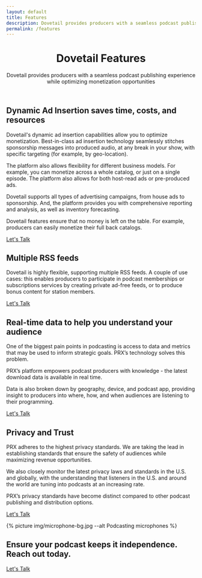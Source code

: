 ```yaml
---
layout: default
title: Features
description: Dovetail provides producers with a seamless podcast publishing experience
permalink: /features
---
```

<header class="post-header bg-black-diagonal text-white lede hero px-4 pb-4 m-0">
  <div class="hero-content container col-xxl-8">
    <div class="hero-content-inner">
      <h1 class="display-5 post-title p-name" itemprop="name headline">Dovetail Features</h1>
      <p class="lead fs-3">Dovetail provides producers with a seamless podcast publishing experience while optimizing monetization opportunities</p>
    </div>
  </div>
</header>

<section class="bg-boxes p-5">
  <div class="container col-xxl-8">
    <h2 class="display-6 mb-3 ">Dynamic Ad Insertion saves time, costs, and resources</h2>
    <p>Dovetail's dynamic ad insertion capabilities allow you to optimize monetization. Best-in-class ad insertion technology seamlessly stitches sponsorship messages into produced audio, at any break in your show, with specific targeting (for example, by geo-location).</p>
    <p>The platform also allows flexibility for different business models. For example, you can monetize across a whole catalog, or just on a single episode. The platform also allows for both host-read ads or pre-produced ads.</p>
    <p>Dovetail supports all types of advertising campaigns, from house ads to sponsorship. And, the platform provides you with comprehensive reporting and analysis, as well as inventory forecasting.</p>
    <p>Dovetail features ensure that no money is left on the table. For example, producers can easily monetize their full back catalogs.</p>
    <p class="text-center mt-4 mb-0"><a href="{% link pages/contact.md %}" type="button" class="btn btn-primary px-4 gap-3">Let's Talk</a></p>
  </div>
</section>

<section class="bg-polka p-5">
  <div class="container col-xxl-8">
    <h2 class="display-6 mb-3">Multiple RSS feeds</h2>
    <p class="lead">Dovetail is highly flexible, supporting multiple RSS feeds. A couple of use cases: this enables producers to participate in podcast memberships or subscriptions services by creating private ad-free feeds, or to produce bonus content for station members.</p>
    <p class="text-center mt-4 mb-0"><a href="{% link pages/contact.md %}" type="button" class="btn btn-primary px-4 gap-3">Let's Talk</a></p>
  </div>
</section>

<section class="bg-wavy p-5">
  <div class="container col-xxl-8">
    <h2 class="display-6 mb-3">Real-time data to help you understand your audience</h2>
    <p class="lead">One of the biggest pain points in podcasting is access to data and metrics that may be used to inform strategic goals. PRX’s technology solves this problem.</p>
    <p>PRX’s platform empowers podcast producers with knowledge - the latest download data is available in real time.</p>
    <p>Data is also broken down by geography, device, and podcast app, providing insight to producers into where, how, and when audiences are listening to their programming.</p>
    <p class="text-center"><a href="{% link pages/contact.md %}" type="button" class="btn btn-primary px-4 gap-3">Let's Talk</a></p>
  </div>
</section>

<section class="bg-darkblue text-white px-4 py-5" id="icon-grid">
  <div class="container col-xxl-8">
    <h2 class="display-6">Privacy and Trust</h2>
    <p class="lead">PRX adheres to the highest privacy standards. We are taking the lead in establishing standards that ensure the safety of audiences while maximizing revenue opportunities.</p>
    <p>We also closely monitor the latest privacy laws and standards in the U.S. and globally, with the understanding that listeners in the U.S. and around the world are tuning into podcasts at an increasing rate.</p>
    <p>PRX’s privacy standards have become distinct compared to other podcast publishing and distribution options.</p>
    <p class="text-center mt-4 mb-0"><a href="{% link pages/contact.md %}" type="button" class="btn btn-primary px-4 gap-3">Let's Talk</a></p>
  </div>
</section>

<aside class="text-white hero px-4 m-0 half-x-mark">
  <div class="hero-image">
    <div>{% picture img/microphone-bg.jpg --alt Podcasting microphones %}</div>
  </div>
  <div class="hero-content container col-xxl-8 text-center">
    <div class="hero-content-inner">
      <h2 class="display-6 fw-bold mb-3">Ensure your podcast keeps it independence.<br>Reach out today.</h2>
      <p class="text-center mt-4 mb-0"><a href="{% link pages/contact.md %}" type="button" class="btn btn-primary px-4 gap-3">Let's Talk</a></p>
    </div>
  </div>
</aside>
